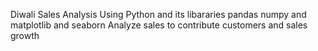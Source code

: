 Diwali Sales Analysis Using Python and its libararies pandas numpy and matplotlib and seaborn
Analyze sales to contribute customers and sales growth
